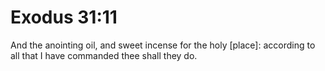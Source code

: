 # Exodus 31:11

And the anointing oil, and sweet incense for the holy [place]: according to all that I have commanded thee shall they do.